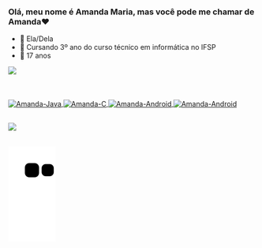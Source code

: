 ### Olá, meu nome é Amanda Maria, mas você pode me chamar de Amanda❤

- 🥰  Ela/Dela
- 📖  Cursando 3º ano do curso técnico em informática no IFSP
- 🎂  17 anos

<div>
  <a href="https://github.com/AmandaMariaFS">
  <img height="180em" src="https://github-readme-stats.vercel.app/api?username=AmandaMAriaFS&show_icons=true&theme=radical&include_all_commits=true&count_private=true"/>
</div>

  ##
  
<div style="display: inline_block"><br>
  <img align="center" alt="Amanda-Java" height="30" width="40" src="https://cdn.jsdelivr.net/gh/devicons/devicon/icons/java/java-original.svg">
  <img align="center" alt="Amanda-C" height="30" width="40" src="https://cdn.jsdelivr.net/gh/devicons/devicon/icons/c/c-original.svg">
  <img align="center" alt="Amanda-Android" height="30" width="40" src="https://cdn.jsdelivr.net/gh/devicons/devicon/icons/android/android-original.svg">
  <img align="center" alt="Amanda-Android" height="30" width="40" src="https://cdn.jsdelivr.net/gh/devicons/devicon/icons/mysql/mysql-original.svg">
</div>
  
  ##
  
 <div>
   <a href="https://www.linkedin.com/in/amanda-maria-ferreira-da-silva-a799aa211/" target="_blank"><img src="https://img.shields.io/badge/-LinkedIn-%230077B5?style=for-the-badge&logo=linkedin&logoColor=white" target="_blank"></a>
   
   ##
   
   ![Snake animation](https://github.com/AmandaMariaFS/AmandaMariaFS/blob/output/github-contribution-grid-snake.svg)
   
 </div>
